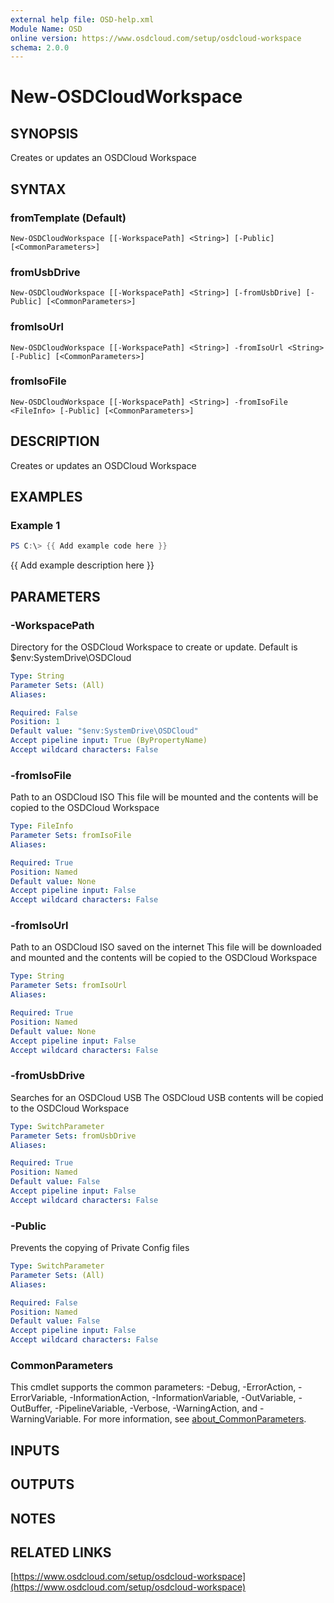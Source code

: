 ```yaml
---
external help file: OSD-help.xml
Module Name: OSD
online version: https://www.osdcloud.com/setup/osdcloud-workspace
schema: 2.0.0
---
```


# New-OSDCloudWorkspace

## SYNOPSIS
Creates or updates an OSDCloud Workspace

## SYNTAX

### fromTemplate (Default)
```
New-OSDCloudWorkspace [[-WorkspacePath] <String>] [-Public] [<CommonParameters>]
```

### fromUsbDrive
```
New-OSDCloudWorkspace [[-WorkspacePath] <String>] [-fromUsbDrive] [-Public] [<CommonParameters>]
```

### fromIsoUrl
```
New-OSDCloudWorkspace [[-WorkspacePath] <String>] -fromIsoUrl <String> [-Public] [<CommonParameters>]
```

### fromIsoFile
```
New-OSDCloudWorkspace [[-WorkspacePath] <String>] -fromIsoFile <FileInfo> [-Public] [<CommonParameters>]
```

## DESCRIPTION
Creates or updates an OSDCloud Workspace

## EXAMPLES

### Example 1
```powershell
PS C:\> {{ Add example code here }}
```

{{ Add example description here }}

## PARAMETERS

### -WorkspacePath
Directory for the OSDCloud Workspace to create or update. 
Default is $env:SystemDrive\OSDCloud

```yaml
Type: String
Parameter Sets: (All)
Aliases:

Required: False
Position: 1
Default value: "$env:SystemDrive\OSDCloud"
Accept pipeline input: True (ByPropertyName)
Accept wildcard characters: False
```

### -fromIsoFile
Path to an OSDCloud ISO
This file will be mounted and the contents will be copied to the OSDCloud Workspace

```yaml
Type: FileInfo
Parameter Sets: fromIsoFile
Aliases:

Required: True
Position: Named
Default value: None
Accept pipeline input: False
Accept wildcard characters: False
```

### -fromIsoUrl
Path to an OSDCloud ISO saved on the internet
This file will be downloaded and mounted and the contents will be copied to the OSDCloud Workspace

```yaml
Type: String
Parameter Sets: fromIsoUrl
Aliases:

Required: True
Position: Named
Default value: None
Accept pipeline input: False
Accept wildcard characters: False
```

### -fromUsbDrive
Searches for an OSDCloud USB
The OSDCloud USB contents will be copied to the OSDCloud Workspace

```yaml
Type: SwitchParameter
Parameter Sets: fromUsbDrive
Aliases:

Required: True
Position: Named
Default value: False
Accept pipeline input: False
Accept wildcard characters: False
```

### -Public
Prevents the copying of Private Config files

```yaml
Type: SwitchParameter
Parameter Sets: (All)
Aliases:

Required: False
Position: Named
Default value: False
Accept pipeline input: False
Accept wildcard characters: False
```

### CommonParameters
This cmdlet supports the common parameters: -Debug, -ErrorAction, -ErrorVariable, -InformationAction, -InformationVariable, -OutVariable, -OutBuffer, -PipelineVariable, -Verbose, -WarningAction, and -WarningVariable. For more information, see [about_CommonParameters](http://go.microsoft.com/fwlink/?LinkID=113216).

## INPUTS

## OUTPUTS

## NOTES

## RELATED LINKS

[https://www.osdcloud.com/setup/osdcloud-workspace](https://www.osdcloud.com/setup/osdcloud-workspace)


